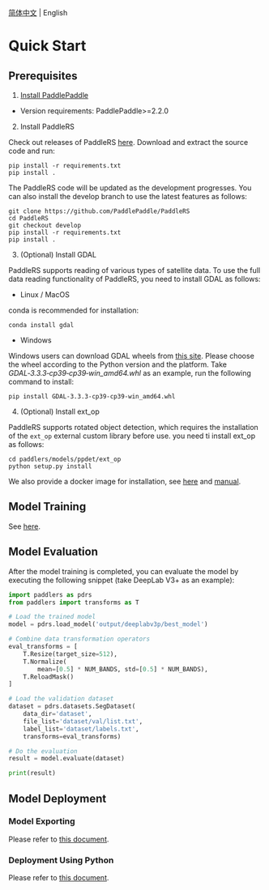 [简体中文](quick_start_cn.md) | English

# Quick Start

## Prerequisites

1. [Install PaddlePaddle](https://www.paddlepaddle.org.cn/install/quick)
  - Version requirements: PaddlePaddle>=2.2.0

2. Install PaddleRS

Check out releases of PaddleRS [here](https://github.com/PaddlePaddle/PaddleRS/releases). Download and extract the source code and run:

```shell
pip install -r requirements.txt
pip install .
```

The PaddleRS code will be updated as the development progresses. You can also install the develop branch to use the latest features as follows:

```shell
git clone https://github.com/PaddlePaddle/PaddleRS
cd PaddleRS
git checkout develop
pip install -r requirements.txt
pip install .
```

3. (Optional) Install GDAL

PaddleRS supports reading of various types of satellite data. To use the full data reading functionality of PaddleRS, you need to install GDAL as follows:

  - Linux / MacOS

conda is recommended for installation:

```shell
conda install gdal
```

  - Windows

Windows users can download GDAL wheels from [this site](https://www.lfd.uci.edu/~gohlke/pythonlibs/#gdal). Please choose the wheel according to the Python version and the platform. Take *GDAL‑3.3.3‑cp39‑cp39‑win_amd64.whl* as an example, run the following command to install:

```shell
pip install GDAL‑3.3.3‑cp39‑cp39‑win_amd64.whl
```

4. (Optional) Install ext_op

PaddleRS supports rotated object detection, which requires the installation of the `ext_op` external custom library before use. you need ti install ext_op as follows:

```shell
cd paddlers/models/ppdet/ext_op
python setup.py install
```

We also provide a docker image for installation, see [here](../docker/README.md) and [manual](docker_workflow.md).

## Model Training

See [here](../tutorials/train/README_EN.md).

## Model Evaluation

After the model training is completed, you can evaluate the model by executing the following snippet (take DeepLab V3+ as an example):

```python
import paddlers as pdrs
from paddlers import transforms as T

# Load the trained model
model = pdrs.load_model('output/deeplabv3p/best_model')

# Combine data transformation operators
eval_transforms = [
    T.Resize(target_size=512),
    T.Normalize(
        mean=[0.5] * NUM_BANDS, std=[0.5] * NUM_BANDS),
    T.ReloadMask()
]

# Load the validation dataset
dataset = pdrs.datasets.SegDataset(
    data_dir='dataset',
    file_list='dataset/val/list.txt',
    label_list='dataset/labels.txt',
    transforms=eval_transforms)

# Do the evaluation
result = model.evaluate(dataset)

print(result)
```

## Model Deployment

### Model Exporting

Please refer to [this document](../deploy/export/README.md).

### Deployment Using Python

Please refer to [this document](../deploy/README.md).
